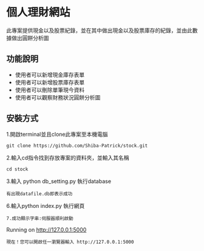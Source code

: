 # 個人理財網站

此專案提供現金以及股票紀錄，並在其中做出現金以及股票庫存的紀錄，並由此數據做出圓餅分析圖

## 功能說明

* 使用者可以新增現金庫存表單
* 使用者可以新增股票庫存表單
* 使用者可以刪除單筆現今資料
* 使用者可以觀察財務狀況圓餅分析圖

## 安裝方式

1.開啟terminal並且clone此專案至本機電腦
```
git clone https://github.com/Shiba-Patrick/stock.git
```
2.輸入cd指令找到存放專案的資料夾，並輸入其名稱
```
cd stock
```
3.輸入 python db_setting.py 執行database
```
有出現datafile.db即表示成功
```
6.輸入python index.py 執行網頁
```
7.成功顯示字串:伺服器順利啟動
```
Running on http://127.0.0.1:5000
```
現在！您可以開啟任一瀏覽器輸入 http://127.0.0.1:5000


